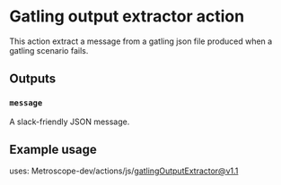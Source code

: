 # Gatling output extractor action

This action extract a message from a gatling json file produced when a gatling scenario fails.

## Outputs

### `message`

A slack-friendly JSON message.

## Example usage

uses: Metroscope-dev/actions/js/gatlingOutputExtractor@v1.1
